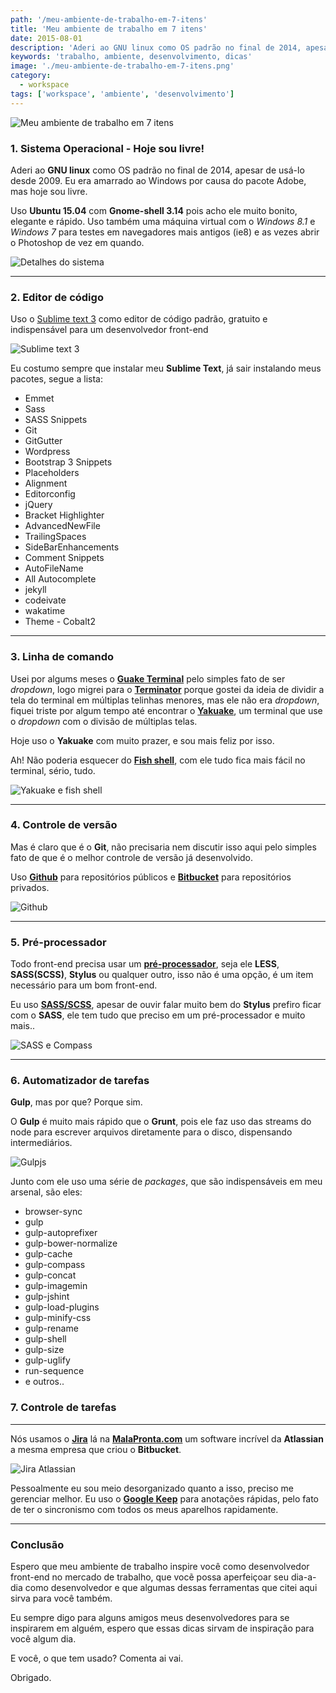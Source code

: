 ```yaml
---
path: '/meu-ambiente-de-trabalho-em-7-itens'
title: 'Meu ambiente de trabalho em 7 itens'
date: 2015-08-01
description: 'Aderi ao GNU linux como OS padrão no final de 2014, apesar de usá-lo desde 2009.'
keywords: 'trabalho, ambiente, desenvolvimento, dicas'
image: './meu-ambiente-de-trabalho-em-7-itens.png'
category:
  - workspace
tags: ['workspace', 'ambiente', 'desenvolvimento']
---
```

![Meu ambiente de trabalho em 7 itens](./meu-ambiente-de-trabalho-em-7-itens.png)

### 1. Sistema Operacional - Hoje sou livre!

Aderi ao **GNU linux** como OS padrão no final de 2014, apesar de usá-lo desde 2009. Eu era amarrado ao Windows por causa do pacote Adobe, mas hoje sou livre.

Uso **Ubuntu 15.04** com **Gnome-shell 3.14** pois acho ele muito bonito, elegante e rápido. Uso também uma máquina virtual com o _Windows 8.1_ e _Windows 7_ para testes em navegadores mais antigos (ie8) e as vezes abrir o Photoshop de vez em quando.

![Detalhes do sistema](../../../assets/meu-ambiente-de-trabalho-detalhes-do-sistema.png)

---
### 2. Editor de código

Uso o [Sublime text 3](http://www.sublimetext.com/3) como editor de código padrão, gratuito e indispensável para um desenvolvedor front-end

![Sublime text 3](../../../assets/meu-ambiente-sublime-text-3.png)

Eu costumo sempre que instalar meu **Sublime Text**, já sair instalando meus pacotes, segue a lista:

- Emmet
- Sass
- SASS Snippets
- Git
- GitGutter
- Wordpress
- Bootstrap 3 Snippets
- Placeholders
- Alignment
- Editorconfig
- jQuery
- Bracket Highlighter
- AdvancedNewFile
- TrailingSpaces
- SideBarEnhancements
- Comment Snippets
- AutoFileName
- All Autocomplete
- jekyll
- codeivate
- wakatime
- Theme - Cobalt2

---
### 3. Linha de comando

Usei por algums meses o **[Guake Terminal](http://guake.org/)** pelo simples fato de ser _dropdown_, logo migrei para o **[Terminator](http://gnometerminator.blogspot.com.br/p/introduction.html)** porque gostei da ideia de dividir a tela do terminal em múltiplas telinhas menores, mas ele não era _dropdown_, fiquei triste por algum tempo até encontrar o **[Yakuake](http://kde-apps.org/content/show.php?content=29153)**, um terminal que use o _dropdown_ com o divisão de múltiplas telas.

Hoje uso o **Yakuake** com muito prazer, e sou mais feliz por isso.

Ah! Não poderia esquecer do **[Fish shell](http://fishshell.com/)**, com ele tudo fica mais fácil no terminal, sério, tudo.

![Yakuake e fish shell](../../../assets/meu-ambiente-linha-de-comando-yakuake-fish-shell.png)

---
### 4. Controle de versão

Mas é claro que é o **Git**, não precisaria nem discutir isso aqui pelo simples fato de que é o melhor controle de versão já desenvolvido.

Uso **[Github](http://github.com/nandomoreirame)** para repositórios públicos e **[Bitbucket](https://bitbucket.org/)** para repositórios privados.

![Github](../../../assets/meu-ambiente-github.jpg)

---
### 5. Pré-processador

Todo front-end precisa usar um **[pré-processador](https://goo.gl/G79yVN)**, seja ele **LESS**, **SASS(SCSS)**, **Stylus** ou qualquer outro, isso não é uma opção, é um item necessário para um bom front-end.

Eu uso **[SASS/SCSS](http://sass-lang.com/)**, apesar de ouvir falar muito bem do **Stylus** prefiro ficar com o **SASS**, ele tem tudo que preciso em um pré-processador e muito mais..

![SASS e Compass](../../../assets/meu-ambiente-sass-compass.jpg)

---
### 6. Automatizador de tarefas

**Gulp**, mas por que? Porque sim.

O **Gulp** é muito mais rápido que o **Grunt**, pois ele faz uso das streams do node para escrever arquivos diretamente para o disco, dispensando intermediários.

![Gulpjs](../../../assets/eu-ambiente-gulpjs.png)

Junto com ele uso uma série de _packages_, que são indispensáveis em meu arsenal, são eles:

- browser-sync
- gulp
- gulp-autoprefixer
- gulp-bower-normalize
- gulp-cache
- gulp-compass
- gulp-concat
- gulp-imagemin
- gulp-jshint
- gulp-load-plugins
- gulp-minify-css
- gulp-rename
- gulp-shell
- gulp-size
- gulp-uglify
- run-sequence
- e outros..

### 7. Controle de tarefas

---
Nós usamos o **[Jira](https://www.atlassian.com/software/jira)** lá na **[MalaPronta.com](http://www.malapronta.com.br)** um software incrível da **Atlassian** a mesma empresa que criou o **Bitbucket**.

![Jira Atlassian](../../../assets/meu-ambiente-jira.png)

Pessoalmente eu sou meio desorganizado quanto a isso, preciso me gerenciar melhor. Eu uso o **[Google Keep](https://keep.google.com/)** para anotações rápidas, pelo fato de ter o sincronismo com todos os meus aparelhos rapidamente.

---
### Conclusão

Espero que meu ambiente de trabalho inspire você como desenvolvedor front-end no mercado de trabalho, que vocẽ possa aperfeiçoar seu dia-a-dia como desenvolvedor e que algumas dessas ferramentas que citei aqui sirva para você também.

Eu sempre digo para alguns amigos meus desenvolvedores para se inspirarem em alguém, espero que essas dicas sirvam de inspiração para você algum dia.

E você, o que tem usado? Comenta ai vai.

Obrigado.
